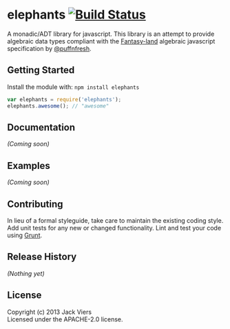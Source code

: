 # elephants [![Build Status](https://secure.travis-ci.org/jackcviers/elephants.png?branch=master)](http://travis-ci.org/jackcviers/elephants)

A monadic/ADT library for javascript. This library is an attempt to provide algebraic data types compliant with the [Fantasy-land](https://github.com/puffnfresh/fantasy-land) algebraic javascript specification by [@puffnfresh](https://github.com/puffnfresh/).

## Getting Started
Install the module with: `npm install elephants`

```javascript
var elephants = require('elephants');
elephants.awesome(); // "awesome"
```

## Documentation

_(Coming soon)_

## Examples
_(Coming soon)_

## Contributing
In lieu of a formal styleguide, take care to maintain the existing coding style. Add unit tests for any new or changed functionality. Lint and test your code using [Grunt](http://gruntjs.com/).

## Release History
_(Nothing yet)_

## License
Copyright (c) 2013 Jack Viers  
Licensed under the APACHE-2.0 license.
